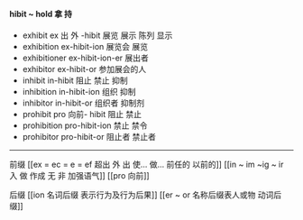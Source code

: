 #### hibit ~ hold 拿 持

- exhibit  ex 出  外 -hibit 展览 展示 陈列 显示
- exhibition ex-hibit-ion 展览会 展览
- exhibitioner ex-hibit-ion-er 展出者
- exhibitor ex-hibit-or 参加展会的人
- inhibit in-hibit  阻止 禁止  抑制
- inhibition in-hibit-ion 组织 抑制
- inhibitor in-hibit-or 组织者  抑制剂
- prohibit pro 向前- hibit  阻止 禁止
- prohibition pro-hibit-ion 禁止 禁令
- prohibitor pro-hibit-or 阻止者  禁止者 

---
前缀
[[ex  = ec = e = ef 超出 外 出 使... 做... 前任的 以前的]]
[[in  ~ im ~ig ~ ir 入 做 作成  无 非 加强语气]]
[[pro 向前]]


后缀
[[ion  名词后缀 表示行为及行为后果]]
[[er  ~ or 名称后缀表人或物 动词后缀]]

